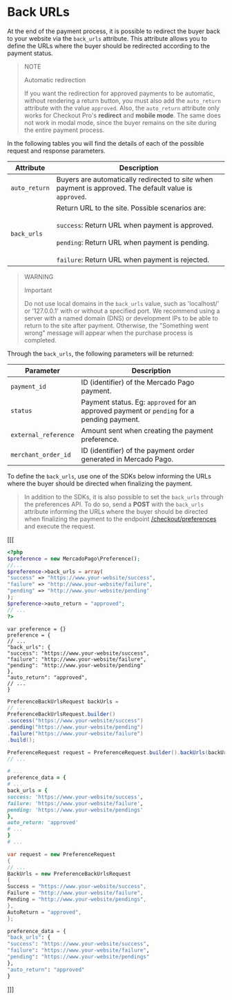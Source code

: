 # Back URLs

At the end of the payment process, it is possible to redirect the buyer back to your website via the `back_urls` attribute. This attribute allows you to define the URLs where the buyer should be redirected according to the payment status.

> NOTE
>
> Automatic redirection
>
> If you want the redirection for approved payments to be automatic, without rendering a return button, you must also add the `auto_return` attribute with the value `approved`. Also, the `auto_return` attribute only works for Checkout Pro's **redirect** and **mobile mode**. The same does not work in modal mode, since the buyer remains on the site during the entire payment process.

In the following tables you will find the details of each of the possible request and response parameters.

| Attribute | 	Description |
| ------------ 	| 	-------- |
| `auto_return` | Buyers are automatically redirected to _site_ when payment is approved. The default value is `approved`. |
| `back_urls` | Return URL to the site. Possible scenarios are:<br/><br/>`success`: Return URL when payment is approved.<br/><br/>`pending`: Return URL when payment is pending.<br/><br/> `failure`: Return URL when payment is rejected.

> WARNING
>
> Important
>
> Do not use local domains in the `back_urls` value, such as 'localhost/' or '127.0.0.1' with or without a specified port. We recommend using a server with a named domain (DNS) or development IPs to be able to return to the site after payment. Otherwise, the "Something went wrong" message will appear when the purchase process is completed.

Through the `back_urls`, the following parameters will be returned:

| Parameter | 	Description |
| --- | --- |
| `payment_id` | ID (identifier) of the Mercado Pago payment. |
| `status` | Payment status. Eg: `approved` for an approved payment or `pending` for a pending payment. |
| `external_reference` | Amount sent when creating the payment preference. |
| `merchant_order_id` | ID (identifier) of the payment order generated in Mercado Pago. |

To define the `back_urls`, use one of the SDKs below informing the URLs where the buyer should be directed when finalizing the payment.

> In addition to the SDKs, it is also possible to set the `back_urls` through the preferences API. To do so, send a **POST** with the `back_urls` attribute informing the URLs where the buyer should be directed when finalizing the payment to the endpoint [/checkout/preferences](/developers/en/reference/preferences/_checkout_preferences/post) and execute the request. 

[[[
```php
<?php
$preference = new MercadoPago\Preference();
//...
$preference->back_urls = array(
"success" => "https://www.your-website/success",
"failure" => "http://www.your-website/failure",
"pending" => "http://www.your-website/pending"
);
$preference->auto_return = "approved";
// ...
?>
```
```node
var preference = {}
preference = {
// ...
"back_urls": {
"success": "https://www.your-website/success",
"failure": "http://www.your-website/failure",
"pending": "http://www.your-website/pending"
},
"auto_return": "approved",
// ...
}
```
```java
PreferenceBackUrlsRequest backUrls =
// ...
PreferenceBackUrlsRequest.builder()
.success("https://www.your-website/success")
.pending("https://www.your-website/pending")
.failure("https://www.your-website/failure")
.build();

PreferenceRequest request = PreferenceRequest.builder().backUrls(backUrls).build();
// ...
```
```ruby
# ...
preference_data = {
# ...
back_urls = {
success: 'https://www.your-website/success',
failure: 'https://www.your-website/failure',
pending: 'https://www.your-website/pendings'
},
auto_return: 'approved'
# ...
}
# ...
```
```csharp
var request = new PreferenceRequest
{
// ...
BackUrls = new PreferenceBackUrlsRequest
{
Success = "https://www.your-website/success",
Failure = "http://www.your-website/failure",
Pending = "http://www.your-website/pendings",
},
AutoReturn = "approved",
};
```
```python
preference_data = {
"back_urls": {
"success": "https://www.your-website/success",
"failure": "https://www.your-website/failure",
"pending": "https://www.your-website/pendings"
},
"auto_return": "approved"
}
```
]]]


